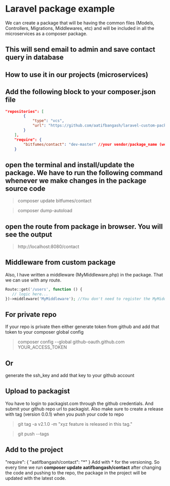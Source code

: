 # Laravel package example

We can create a package that will be having the common files (Models, Controllers, Migrations, Middlewares, etc) and will be included in all the microservices 
as a composer package.

## This will send email to admin and save contact query in database

## How to use it in our projects (microservices)

## Add the following block to your composer.json file
```json
"repositories": [
        {
            "type": "vcs",
            "url": "https://github.com/aatifbangash/laravel-custom-package.git" //URL of your github repo
        }
    ],
    "require": {
        "bitfumes/contact": "dev-master" //your vendor/package_name (we can get the name from composer.json file from package) and repo branch with dev- prefix
    }
```
## open the terminal and install/update the package. We have to run the following command whenever we make changes in the package source code
> composer update bitfumes/contact

> composer dump-autoload

## open the route from package in browser. You will see the output
> http://localhost:8080/contact

## Middleware from custom package
Also, I have written a middleware (MyMiddleware.php) in the package. That we can use with any route.
```php
Route::get('/users', function () {
   // logic here...
})->middleware('MyMiddleware'); //You don't need to register the MyMiddleware in the Kernal.php. It will auto-registered by the Laravel
```
## For private repo
If your repo is private then either generate token from github and add that token to your composer global config
> composer config --global github-oauth.github.com YOUR_ACCESS_TOKEN

## Or
generate the ssh_key and add that key to your github account

## Upload to packagist
You have to login to packagist.com through the github credentials. And submit your github repo url to packagist. Also make sure to create a release with tag (version 0.0.1) when you push your code to repo
> git tag -a v2.1.0 -m "xyz feature is released in this tag."

> git push --tags

## Add to the project
"require": {
        "aatifbangash/contact": "*"
    }
Add with * for the versioning. So every time we run **composer update aatifbangash/contact** after changing the code and pushing to the repo, the package in the project will be updated with the latest code.
